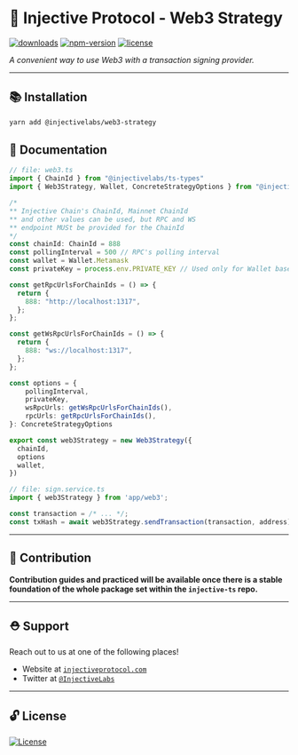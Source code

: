 # 🌟 Injective Protocol - Web3 Strategy

[![downloads](https://img.shields.io/npm/dm/@injectivelabs/web3-strategy.svg)](https://www.npmjs.com/package/@injectivelabs/web3-strategy)
[![npm-version](https://img.shields.io/npm/v/@injectivelabs/web3-strategy.svg)](https://www.npmjs.com/package/@injectivelabs/web3-strategy)
[![license](https://img.shields.io/npm/l/express.svg)]()

_A convenient way to use Web3 with a transaction signing provider._

---

## 📚 Installation

```bash
yarn add @injectivelabs/web3-strategy
```

## 📖 Documentation

```ts
// file: web3.ts
import { ChainId } from "@injectivelabs/ts-types"
import { Web3Strategy, Wallet, ConcreteStrategyOptions } from "@injectivelabs/web3-strategy";

/*
** Injective Chain's ChainId, Mainnet ChainId
** and other values can be used, but RPC and WS
** endpoint MUSt be provided for the ChainId
*/
const chainId: ChainId = 888
const pollingInterval = 500 // RPC's polling interval
const wallet = Wallet.Metamask
const privateKey = process.env.PRIVATE_KEY // Used only for Wallet based Subprovider (not needed for Metamask)

const getRpcUrlsForChainIds = () => {
  return {
    888: "http://localhost:1317",
  };
};

const getWsRpcUrlsForChainIds = () => {
  return {
    888: "ws://localhost:1317",
  };
};

const options = {
    pollingInterval,
    privateKey,
    wsRpcUrls: getWsRpcUrlsForChainIds(),
    rpcUrls: getRpcUrlsForChainIds(),
}: ConcreteStrategyOptions

export const web3Strategy = new Web3Strategy({
  chainId,
  options
  wallet,
})
```

```ts
// file: sign.service.ts
import { web3Strategy } from 'app/web3';

const transaction = /* ... */;
const txHash = await web3Strategy.sendTransaction(transaction, address);
```

---

## 📜 Contribution

**Contribution guides and practiced will be available once there is a stable foundation of the whole package set within the `injective-ts` repo.**

---

## ⛑ Support

Reach out to us at one of the following places!

- Website at <a href="https://injectiveprotocol.com" target="_blank">`injectiveprotocol.com`</a>
- Twitter at <a href="https://twitter.com/InjectiveLabs" target="_blank">`@InjectiveLabs`</a>

---

## 🔓 License

[![License](https://img.shields.io/:license-mit-blue.svg?style=flat-square)](https://badges.mit-license.org)
